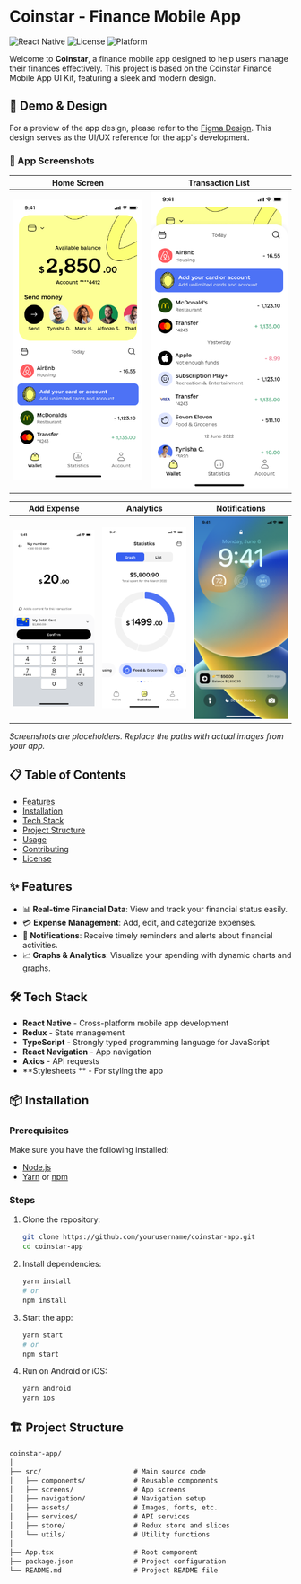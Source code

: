 # Coinstar - Finance Mobile App

![React Native](https://img.shields.io/badge/React%20Native-v0.71.0-blue)
![License](https://img.shields.io/badge/license-MIT-green)
![Platform](https://img.shields.io/badge/platform-iOS%20|%20Android-lightgrey)

Welcome to **Coinstar**, a finance mobile app designed to help users manage their finances effectively. This project is based on the Coinstar Finance Mobile App UI Kit, featuring a sleek and modern design.

## 🚀 Demo & Design

For a preview of the app design, please refer to the [Figma Design](https://www.figma.com/design/KEDcxW9t9UIAEYKkXZbKKL/Coinstar---Finance-Mobile-App-UI-Kit-(Community)?node-id=1020-89887&t=INEmeiBw912hoK0m-1). This design serves as the UI/UX reference for the app's development.

### 📱 App Screenshots

| Home Screen | Transaction List |
|-------------|------------------|
| ![Home Screen](screenshots/Home-Light.png) | ![Transaction List](screenshots/Transaction-List.png) |

| Add Expense | Analytics | Notifications |
|-------------|-----------|---------------|
| ![Add Expense](screenshots/Expense.png) | ![Analytics](screenshots/Analytics.png) | ![Notifications](screenshots/Notifications.png) |

*Screenshots are placeholders. Replace the paths with actual images from your app.*

## 📋 Table of Contents

- [Features](#features)
- [Installation](#installation)
- [Tech Stack](#tech-stack)
- [Project Structure](#project-structure)
- [Usage](#usage)
- [Contributing](#contributing)
- [License](#license)

## ✨ Features

- 📊 **Real-time Financial Data**: View and track your financial status easily.
- 💳 **Expense Management**: Add, edit, and categorize expenses.
- 🔔 **Notifications**: Receive timely reminders and alerts about financial activities.
- 📈 **Graphs & Analytics**: Visualize your spending with dynamic charts and graphs.

## 🛠 Tech Stack

- **React Native** - Cross-platform mobile app development
- **Redux** - State management
- **TypeScript** - Strongly typed programming language for JavaScript
- **React Navigation** - App navigation
- **Axios** - API requests
- **Stylesheets ** - For styling the app

## 📦 Installation

### Prerequisites

Make sure you have the following installed:
- [Node.js](https://nodejs.org/)
- [Yarn](https://yarnpkg.com/) or [npm](https://www.npmjs.com/)

### Steps

1. Clone the repository:

    ```bash
    git clone https://github.com/yourusername/coinstar-app.git
    cd coinstar-app
    ```

2. Install dependencies:

    ```bash
    yarn install
    # or
    npm install
    ```

3. Start the app:

    ```bash
    yarn start
    # or
    npm start
    ```

4. Run on Android or iOS:

    ```bash
    yarn android
    yarn ios
    ```

## 🏗 Project Structure

```plaintext
coinstar-app/
│
├── src/                       # Main source code
│   ├── components/            # Reusable components
│   ├── screens/               # App screens
│   ├── navigation/            # Navigation setup
│   ├── assets/                # Images, fonts, etc.
│   ├── services/              # API services
│   ├── store/                 # Redux store and slices
│   └── utils/                 # Utility functions
│
├── App.tsx                    # Root component
├── package.json               # Project configuration
└── README.md                  # Project README file
